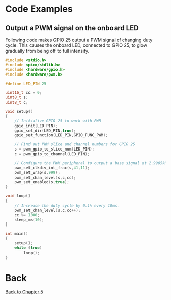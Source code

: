 # Code Examples
## Output a PWM signal on the onboard LED
Following code makes GPIO 25 output a PWM signal of changing duty cycle. This causes the onboard LED, connected to GPIO 25, to glow gradually from being off to full intensity.
```c++
#include <stdio.h>
#include <pico/stdlib.h>
#include <hardware/gpio.h>
#include <hardware/pwm.h>

#define LED_PIN 25

uint16_t cc = 0;
uint8_t s;
uint8_t c;

void setup()
{
    // Initialize GPIO 25 to work with PWM
    gpio_init(LED_PIN);
    gpio_set_dir(LED_PIN,true);
    gpio_set_function(LED_PIN,GPIO_FUNC_PWM);

    // Find out PWM slice and channel numbers for GPIO 25
    s = pwm_gpio_to_slice_num(LED_PIN);
    c = pwm_gpio_to_channel(LED_PIN);

    // Configure the PWM peripheral to output a base signal at 2.9985kHz.
    pwm_set_clkdiv_int_frac(s,41,11);
    pwm_set_wrap(s,999);
    pwm_set_chan_level(s,c,cc);
    pwm_set_enabled(s,true);
}

void loop()
{
    // Increase the duty cycle by 0.1% every 10ms.
    pwm_set_chan_level(s,c,cc++);
    cc %= 1000;
    sleep_ms(10);
}

int main()
{
    setup();
    while (true)
        loop();
}
```
# Back
[Back to Chapter 5](../pwm.md)
